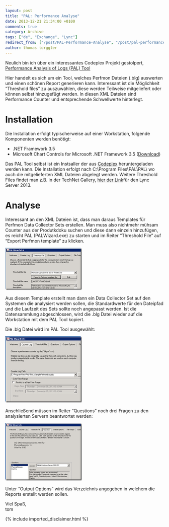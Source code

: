 ```yaml
---
layout: post
title: "PAL: Performance Analyse"
date: 2013-12-21 21:34:00 +0100
comments: true
category: Archive
tags: ["de", "Exchange", "Lync"]
redirect_from: ["/post/PAL-Performance-Analyse", "/post/pal-performance-analyse"]
author: thomas torggler
---
```

<!-- more -->
<p>Neulich bin ich über ein interessantes Codeplex Projekt gestolpert, <a href="http://pal.codeplex.com/">Performance Analysis of Logs (PAL) Tool</a></p>  <p>Hier handelt es sich um ein Tool, welches Perfmon Dateien (.blg) auswerten und einen schönen Report generieren kann. Interessant ist die Möglichkeit “Threshold files” zu auszuwählen, diese werden Teilweise mitgeliefert oder können selbst hinzugefügt werden. In diesen XML Dateien sind Performance Counter und entsprechende Schwellwerte hinterlegt.</p>  <h1>Installation</h1>  <p>Die Installation erfolgt typischerweise auf einer Workstation, folgende Komponenten werden benötigt:</p>  <ul>   <li>.NET Framework 3.5</li>    <li>Microsoft Chart Controls for Microsoft .NET Framework 3.5 (<a href="http://www.microsoft.com/en-us/download/details.aspx?id=14422">Download</a>)</li> </ul>  <p>Das PAL Tool selbst ist ein Instsaller der aus <a href="http://pal.codeplex.com/">Codeplex</a> heruntergeladen werden kann. Die Installation erfolgt nach C:\Program Files\PAL\PAL\ wo auch die mitgelieferten XML Dateien abgelegt werden. Weitere Threshold Files findet man z.B. in der TechNet Gallery, <a href="http://gallery.technet.microsoft.com/Lync-Server-2013-Threshold-fdf898c9">hier der Link</a>für den Lync Server 2013.</p>  <h1>Analyse</h1>  <p>Interessant an den XML Dateien ist, dass man daraus Templates für Perfmon Data Collector Sets erstellen. Man muss also nichtmehr mühsam Counter aus der Produtkdoku suchen und diese dann einzeln hinzufügen, es reicht PAL (PALWizard.exe) zu starten und im Reiter “Threshold File” auf “Export Perfmon template” zu klicken.</p>  <p><a href="/assets/archive/image_611.png"><img title="image" style="border-top: 0px; border-right: 0px; border-bottom: 0px; border-left: 0px; display: inline" border="0" alt="image" src="/assets/archive/image_thumb_609.png" width="244" height="134" /></a>&#160;</p>  <p>Aus diesem Template erstellt man dann ein Data Collector Set auf den Systemen die analysiert werden sollen, die Standardwerte für den Dateipfad und die Laufzeit des Sets sollte noch angepasst werden. Ist die Datensammlung abgeschlossen, wird die .blg Datei wieder auf die Workstation mit dem PAL Tool kopiert.</p>  <p>Die .blg Datei wird im PAL Tool ausgewählt:</p>  <p><a href="/assets/archive/image_612.png"><img title="image" style="border-top: 0px; border-right: 0px; border-bottom: 0px; border-left: 0px; display: inline" border="0" alt="image" src="/assets/archive/image_thumb_610.png" width="244" height="211" /></a> </p>  <p>Anschließend müssen im Reiter “Questions” noch drei Fragen zu den analysierten Servern beantwortet werden:</p>  <p><a href="/assets/archive/image_613.png"><img title="image" style="border-top: 0px; border-right: 0px; border-bottom: 0px; border-left: 0px; display: inline" border="0" alt="image" src="/assets/archive/image_thumb_611.png" width="244" height="183" /></a> </p>  <p></p>  <p></p>  <p>Unter “Output Options” wird das Verzeichnis angegeben in welchem die Reports erstellt werden sollen.</p>  <p>Viel Spaß,   <br />tom</p>
{% include imported_disclaimer.html %}
